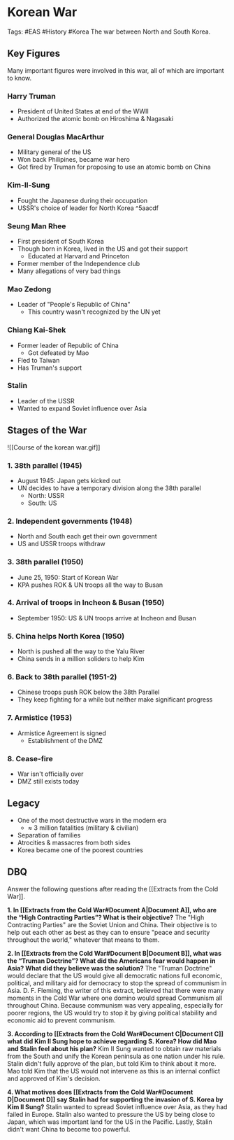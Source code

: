 # Korean War 
Tags: #EAS #History #Korea 
The war between North and South Korea. 
## Key Figures 
Many important figures were involved in this war, all of which are important to know. 

### Harry Truman 
- President of United States at end of the WWII 
- Authorized the atomic bomb on Hiroshima & Nagasaki 

### General Douglas MacArthur 
- Military general of the US 
- Won back Philipines, became war hero 
- Got fired by Truman for proposing to use an atomic bomb on China  

### Kim-Il-Sung 
- Fought the Japanese during their occupation 
- USSR's choice of leader for North Korea 
^5aacdf

### Seung Man Rhee 
- First president of South Korea 
- Though born in Korea, lived in the US and got their support 
	- Educated at Harvard and Princeton 
- Former member of the Independence club 
- Many allegations of very bad things 

### Mao Zedong
- Leader of "People's Republic of China"
	- This country wasn't recognized by the UN yet 

### Chiang Kai-Shek 
- Former leader of Republic of China 
	- Got defeated by Mao 
- Fled to Taiwan 
- Has Truman's support 

### Stalin 
- Leader of the USSR 
- Wanted to expand Soviet influence over Asia 

## Stages of the War 
![[Course of the korean war.gif]]
### 1. 38th parallel (1945)
- August 1945: Japan gets kicked out 
- UN decides to have a temporary division along the 38th parallel 
	- North: USSR 
	- South: US 
 
### 2. Independent governments (1948) 
- North and South each get their own government 
- US and USSR troops withdraw 

### 3. 38th parallel (1950) 
- June 25, 1950: Start of Korean War 
- KPA pushes ROK & UN troops all the way to Busan 

### 4. Arrival of troops in Incheon & Busan (1950) 
- September 1950: US & UN troops arrive at Incheon and Busan 

### 5. China helps North Korea (1950) 
- North is pushed all the way to the Yalu River 
- China sends in a million soliders to help Kim 

### 6. Back to 38th parallel (1951-2) 
- Chinese troops push ROK below the 38th Parallel 
- They keep fighting for a while but neither make significant progress 

### 7. Armistice (1953)
- Armistice Agreement is signed 
	- Establishment of the DMZ 

### 8. Cease-fire 
- War isn't officially over 
- DMZ still exists today 

## Legacy 
- One of the most destructive wars in the modern era 
	- ≈ 3 million fatalities (military & civilian) 
- Separation of families 
- Atrocities & massacres from both sides 
- Korea became one of the poorest countries 

## DBQ 
Answer the following questions after reading the [[Extracts from the Cold War]]. 

**1.  In [[Extracts from the Cold War#Document A|Document A]], who are the “High Contracting Parties”? What is their objective?**
	The "High Contracting Parties" are the Soviet Union and China. Their objective is to help out each other as best as they can to ensure "peace and security throughout the world," whatever that means to them. 
    
**2.  In [[Extracts from the Cold War#Document B|Document B]], what was the “Truman Doctrine”? What did the Americans fear would happen in Asia? What did they believe was the solution?** 
	The "Truman Doctrine" would declare that the US would give all democratic nations full economic, political, and military aid for democracy to stop the spread of communism in Asia. D. F. Fleming, the writer of this extract, believed that there were many moments in the Cold War where one domino would spread Communism all throughout China. Because communism was very appealing, especially for poorer regions, the US would try to stop it by giving political stability and economic aid to prevent communism. 
    
**3.  According to [[Extracts from the Cold War#Document C|Document C]] what did Kim Il Sung hope to achieve regarding S. Korea? How did Mao and Stalin feel about his plan?** 
	Kim II Sung wanted to obtain raw materials from the South and unify the Korean peninsula as one nation under his rule. Stalin didn't fully approve of the plan, but told Kim to think about it more. 
	Mao told Kim that the US would not intervene as this is an internal conflict and approved of Kim's decision.
    
**4.  What motives does [[Extracts from the Cold War#Document D|Document D]] say Stalin had for supporting the invasion of S. Korea by Kim Il Sung?**
    Stalin wanted to spread Soviet influence over Asia, as they had failed in Europe. Stalin also wanted to pressure the US by being close to Japan, which was important land for the US in the Pacific. Lastly, Stalin didn't want China to become too powerful. 